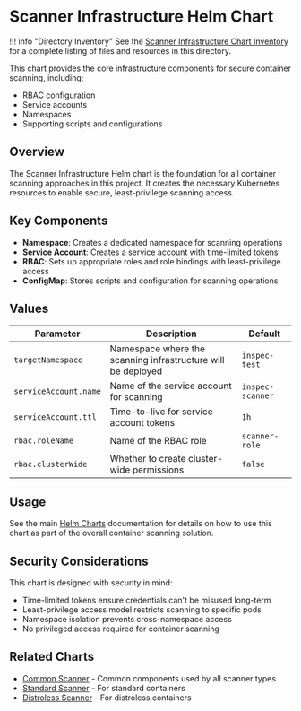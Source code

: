 # Scanner Infrastructure Helm Chart

!!! info "Directory Inventory"
    See the [Scanner Infrastructure Chart Inventory](inventory.md) for a complete listing of files and resources in this directory.

This chart provides the core infrastructure components for secure container scanning, including:

- RBAC configuration
- Service accounts
- Namespaces
- Supporting scripts and configurations

## Overview

The Scanner Infrastructure Helm chart is the foundation for all container scanning approaches in this project. It creates the necessary Kubernetes resources to enable secure, least-privilege scanning access.

## Key Components

- **Namespace**: Creates a dedicated namespace for scanning operations
- **Service Account**: Creates a service account with time-limited tokens
- **RBAC**: Sets up appropriate roles and role bindings with least-privilege access
- **ConfigMap**: Stores scripts and configuration for scanning operations

## Values

| Parameter | Description | Default |
|-----------|-------------|---------|
| `targetNamespace` | Namespace where the scanning infrastructure will be deployed | `inspec-test` |
| `serviceAccount.name` | Name of the service account for scanning | `inspec-scanner` |
| `serviceAccount.ttl` | Time-to-live for service account tokens | `1h` |
| `rbac.roleName` | Name of the RBAC role | `scanner-role` |
| `rbac.clusterWide` | Whether to create cluster-wide permissions | `false` |

## Usage

See the main [Helm Charts](../overview/index.md) documentation for details on how to use this chart as part of the overall container scanning solution.

## Security Considerations

This chart is designed with security in mind:

- Time-limited tokens ensure credentials can't be misused long-term
- Least-privilege access model restricts scanning to specific pods
- Namespace isolation prevents cross-namespace access
- No privileged access required for container scanning

## Related Charts

- [Common Scanner](../scanner-types/common-scanner.md) - Common components used by all scanner types
- [Standard Scanner](../scanner-types/standard-scanner.md) - For standard containers
- [Distroless Scanner](../scanner-types/distroless-scanner.md) - For distroless containers
